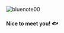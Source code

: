 ![bluenote00](https://user-images.githubusercontent.com/118717795/224478709-b4d40c40-4640-48ef-9fc1-7c60b2a35640.png)


#### Nice to meet you! 🐟

<!--
**bluenote00/bluenote00** is a ✨ _special_ ✨ repository because its `README.md` (this file) appears on your GitHub profile.

Here are some ideas to get you started:

- 🔭 I’m currently working on ...
- 🌱 I’m currently learning ...
- 👯 I’m looking to collaborate on ...
- 🤔 I’m looking for help with ...
- 💬 Ask me about ...
- 📫 How to reach me: ...
- 😄 Pronouns: ...
- ⚡ Fun fact: ...
-->
